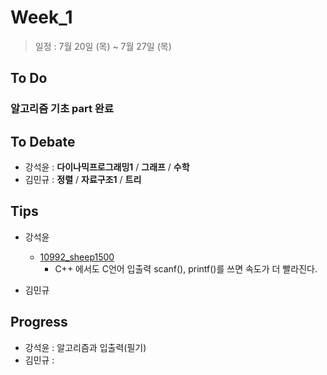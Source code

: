 # Week_1
>일정 : 7월 20일 (목) ~ 7월 27일 (목)

## To Do
### 알고리즘 기초 part 완료

## To Debate
* 강석윤 : __다이나믹프로그래밍1__ / __그래프__ / __수학__
* 김민규 : __정렬__ / __자료구조1__ / __트리__

## Tips

* 강석윤
	* [10992_sheep1500](https://github.com/1500sheep/DataStructure-Study/blob/master/week_1/10992_sheep1500.cpp)
		* C++ 에서도 C언어 입출력 scanf(), printf()를 쓰면 속도가 더 빨라진다.


* 김민규  


## Progress

* 강석윤 : 알고리즘과 입출력(필기)
* 김민규 :

